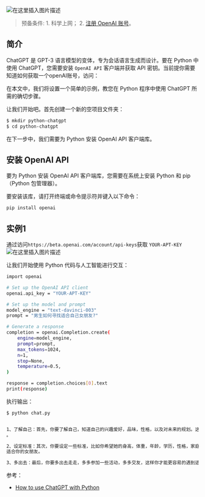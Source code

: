 
![在这里插入图片描述](https://i-blog.csdnimg.cn/blog_migrate/c6dbe50a28c396f77aeb24f7c7aeacf7.png)







> 预备条件: 1. 科学上网； 2. [注册 OpenAI 账号](https://blog.csdn.net/xixihahalelehehe/article/details/128494398)。

##  简介
ChatGPT 是 GPT-3 语言模型的变体，专为会话语言生成而设计。要在 Python 中使用 ChatGPT，您需要安装 `OpenAI API` 客户端并获取 API 密钥。当前提你需要知道如何获取一个openAI账号，访问：


在本文中，我们将设置一个简单的示例，教您在 Python 程序中使用 ChatGPT 所需的确切步骤。

让我们开始吧。首先创建一个新的空项目文件夹：

```bash
$ mkdir python-chatgpt
$ cd python-chatgpt
```
在下一步中，我们需要为 Python 安装 OpenAI API 客户端库。

## 安装 OpenAI API
要为 Python 安装 OpenAI API 客户端库，您需要在系统上安装 Python 和 pip（Python 包管理器）。

要安装该库，请打开终端或命令提示符并键入以下命令：

```bash
pip install openai
```

##  实例1
通过访问`https://beta.openai.com/account/api-keys`获取 `YOUR-APT-KEY`
![在这里插入图片描述](https://i-blog.csdnimg.cn/blog_migrate/fe29bb380320e3049c9a7be8154df7c4.png)

让我们开始使用 Python 代码与人工智能进行交互：


```bash
import openai

# Set up the OpenAI API client
openai.api_key = "YOUR-APT-KEY"

# Set up the model and prompt
model_engine = "text-davinci-003"
prompt = "男生如何寻找适合自己女朋友?"

# Generate a response
completion = openai.Completion.create(
    engine=model_engine,
    prompt=prompt,
    max_tokens=1024,
    n=1,
    stop=None,
    temperature=0.5,
)

response = completion.choices[0].text
print(response)
```
执行输出：

```bash
$ python chat.py 


1、了解自己：首先，你要了解自己，知道自己的兴趣爱好，品味，性格，以及对未来的规划。这样你才能更好地知道自己想要什么样的女朋友
。

2、设定标准：其次，你要设定一些标准，比如你希望她的身高，体重，年龄，学历，性格，家庭状况等等。这些标准可以帮助你更好地找到最
适合你的女朋友。

3、多出去：最后，你要多出去走走，多多参加一些活动，多多交友，这样你才能更容易的遇到适合自己的女朋友。
```

参考：
- [How to use ChatGPT with Python](https://www.codingthesmartway.com/how-to-use-chatgpt-with-python/)
